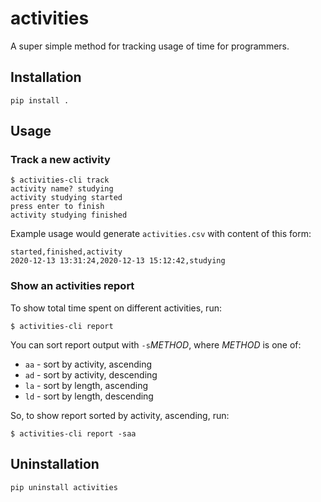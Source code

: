 
# activities

A super simple method for tracking usage of time for programmers.

## Installation

```
pip install .
```

## Usage

### Track a new activity

```
$ activities-cli track
activity name? studying
activity studying started
press enter to finish
activity studying finished
```

Example usage would generate `activities.csv` with content of this form:

```
started,finished,activity
2020-12-13 13:31:24,2020-12-13 15:12:42,studying
```

### Show an activities report

To show total time spent on different activities, run:

```
$ activities-cli report
```

You can sort report output with `-s`*METHOD*, where *METHOD* is one of:

- `aa` - sort by activity, ascending
- `ad` - sort by activity, descending
- `la` - sort by length, ascending
- `ld` - sort by length, descending

So, to show report sorted by activity, ascending, run:

```
$ activities-cli report -saa
```

## Uninstallation

```
pip uninstall activities
```

